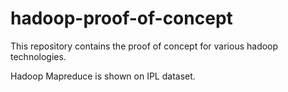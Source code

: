 # hadoop-proof-of-concept
This repository contains the proof of concept for various hadoop technologies.

Hadoop Mapreduce is shown on IPL dataset.
